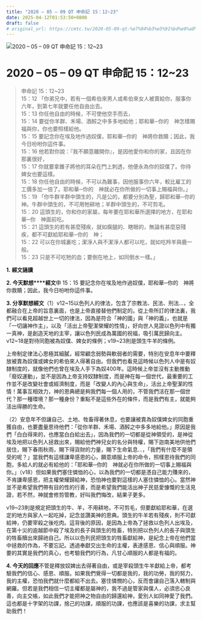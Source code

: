 ```yaml
---
title: "2020 – 05 – 09 QT 申命記 15：12~23"
date: 2025-04-12T01:53:50+0800
draft: false
# original_url: https://cmtc.tw/2020-05-09-qt-%e7%94%b3%e5%91%bd%e8%a8%98-15%ef%bc%9a1223
---
```


![2020 – 05 – 09 QT 申命記 15：12~23](/images/qt.jpg   "2020 – 05 – 09 QT 申命記 15：12~23")

# 2020 – 05 – 09 QT 申命記 15：12~23

> 申命記 15：12~23  
> 15：12 「你弟兄中，若有一個希伯來男人或希伯來女人被賣給你，服事你六年，到第七年就要任他自由出去。  
> 15：13 你任他自由的時候，不可使他空手而去，  
> 15：14 要從你羊群、禾場、酒醡之中多多地給他；耶和華─你的　神怎樣賜福與你，你也要照樣給他。  
> 15：15 要記念你在埃及地作過奴僕，耶和華─你的　神將你救贖；因此，我今日吩咐你這件事。  
> 15：16 他若對你說：『我不願意離開你』，是因他愛你和你的家，且因在你那裏很好，  
> 15：17 你就要拿錐子將他的耳朵在門上刺透，他便永為你的奴僕了。你待婢女也要這樣。  
> 15：18 你任他自由的時候，不可以為難事，因他服事你六年，較比雇工的工價多加一倍了。耶和華─你的　神就必在你所做的一切事上賜福與你。」  
> 15：19 「你牛群羊群中頭生的，凡是公的，都要分別為聖，歸耶和華─你的　神。牛群中頭生的，不可用牠耕地；羊群中頭生的，不可剪毛。  
> 15：20 這頭生的，你和你的家屬，每年要在耶和華所選擇的地方，在耶和華─你　神面前吃。  
> 15：21 這頭生的若有甚麼殘疾，就如瘸腿的、瞎眼的，無論有甚麼惡殘疾，都不可獻給耶和華─你的　神；  
> 15：22 可以在你城裏吃；潔淨人與不潔淨人都可以吃，就如吃羚羊與鹿一般。  
> 15：23 只是不可吃牠的血；要倒在地上，如同倒水一樣。」

**1.** **經文誦讀**

**2. 今天默想****經文**申 15：15 要記念你在埃及地作過奴僕，耶和華─你的　神將你救贖；因此，我今日吩咐你這件事。

**3. 分享默想經文**（1）v12~15以色列人的律法，包含了宗教法、民法、刑法…，全都融合在上帝的旨意裏面，也是上帝直接替他們制定的。從上帝所訂的律法裏，我們可以看見超越世上一切的律法，因為是符合「神的國」與「神的義」，也就是「一切讓神作主」，以及「活出上帝聖潔榮耀的性情」，好向世人見證以色列中有獨一真神，是創造天地的主宰，讓以色列民成為萬國的祝福，吸引萬民歸向主。v12~18是對待同胞被為奴僕、婢女的條例；v19~23則是頭生牛羊的條例。

上帝制定律法心思極其細膩，經常顧念弱勢與軟弱者的需要，特別在安息年中要釋放被賣為奴僕或婢女的希伯來人得著自由。但我們也看見這時候以色列人中是有奴隸制度的，就像他們也曾在埃及人手下為奴400年。這時候上帝並沒有主動推動「廢奴運動」，並不是因為上帝支持奴隸制度，而是神在每一個世代，最重要的工作並不是改變社會或經濟制度，而是「改變人的內心與生命」，活出上帝聖潔的性情！萬事互相效力，神的恩典總是夠我們每一個人用的，不管我們活在那一個世代？那一種環境？那一種身份？重點不是這些外在的條件，而是我們有主，就能夠活出得勝的生命。

（2）安息年不但讓自己、土地、牲畜得著休息，也要讓被賣為奴僕婢女的同胞重獲自由，也要盡量恩待他們：「從你羊群、禾場、酒醡之中多多地給他。」原因是我們「白白得來的，也應當白白給出去」，因為我們的一切都是從神領受的，是神從埃及地把以色列人拯救出來，賜給他們神兒女的名分與特權，賜下迦南美地供他們居住，賜下春雨秋雨，賜下得貨財的力量，賜下生命氣息…，「我們有什麼不是領受的呢？」當我們有這樣謙卑感恩的心，願意順服上帝的命令，照樣恩待我們的同胞，多給人的就必有給他的：「耶和華─你的　神就必在你所做的一切事上賜福與你。」（v18）但如果我們塞住憐恤的心，以為我們的一切都是憑自己能力賺來的，不肯謙卑感恩，把主權榮耀歸給神，恐怕神也要對這樣的人塞住憐恤的心。當然神並不是希望我們帶有目的性的行善，而是希望我們能活出神子民慈愛慷慨的生活見證，若不然，神就會修剪管教，好叫我們悔改，結果子更多。

v19~23則是規定把頭生的牛、羊，不用耕地，不可剪毛，但要獻給耶和華，在選定的地方與家人一起吃掉，記念並讚美神的恩典。頭生的牛羊若有殘疾，則不可獻給神，仍要宰殺之後吃肉。這背後的原因，是因為上帝為了拯救以色列人出埃及，在第十災的逾越節中殺了埃及的長子與頭生的牲畜，特別把以色列人的長子與頭生的牲畜贖出來歸祂自己。所以以色列民把頭生的牲畜獻給神，是紀念上帝在他們當中拯救的作為，不要忘記。透過奉獻交出生命的主權，表達感恩、信心與順服。神要的其實是我們的真心，也考驗我們的行為，凡甘心順服的人都是有福的。

**4. 今天的回應**不管是釋放奴婢出去得著自由，或是宰殺頭生牛羊獻給上帝，都考驗我們的信心、感恩、順服。如果我們覺得一切都是我的，我的功勞，我的努力，我的主權，恐怕我們就什麼都給不出去。塞住憐憫的心，反而會讓自己落入轄制與網羅。但若是我們相信一切主權都是屬神的，我不過是管家與僕人，必須忠心良善，向主交帳，如此我們才能把神之物自由的歸還給神，愛別人如同神愛了我們。這也都是十字架的功課，捨己的功課，順服的功課，也應該是喜樂的功課，求主幫助我們！